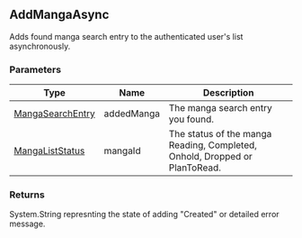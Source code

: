 ## AddMangaAsync
Adds found manga search entry to the authenticated user's list asynchronously.

### Parameters

| Type | Name | Description |
| ---- | ---- | ----------- |
| [MangaSearchEntry] | addedManga | The manga search entry you found. |
| [MangaListStatus] | mangaId | The status of the manga Reading, Completed, Onhold, Dropped or PlanToRead. |

### Returns
System.String represnting the state of adding "Created" or detailed error message.

[MangaSearchEntry]: <https://github.com/i3dprogrammer/myanimelistAPI-wrapper/blob/master/docs/Dto/MangaSearch.md#mangasearchentry>
[MangaListStatus]: <https://github.com/i3dprogrammer/myanimelistAPI-wrapper/blob/master/docs/Enumerations.md#mangaliststatus>
